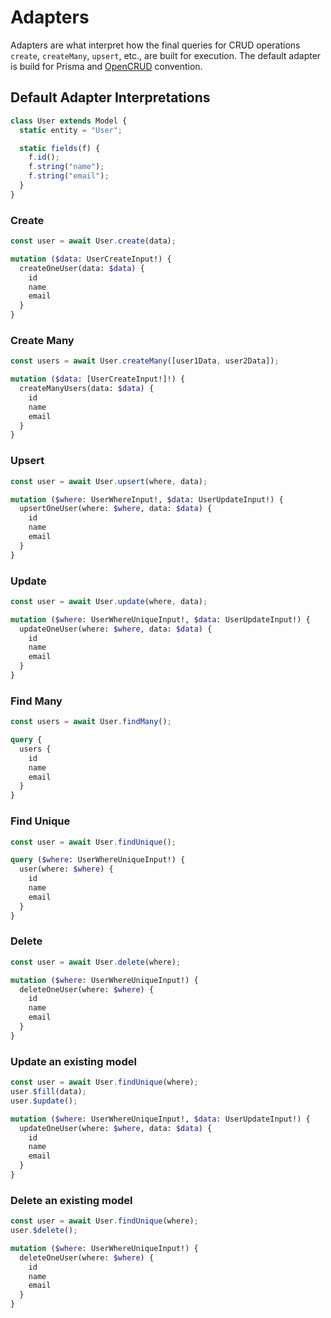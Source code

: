# Adapters

Adapters are what interpret how the final queries for CRUD operations `create`, `createMany`, `upsert`, etc., are built for execution. The default adapter is build for Prisma and [OpenCRUD](https://www.opencrud.org/) convention.

## Default Adapter Interpretations

```javascript
class User extends Model {
  static entity = "User";

  static fields(f) {
    f.id();
    f.string("name");
    f.string("email");
  }
}
```

### Create

```javascript
const user = await User.create(data);
```

```graphql
mutation ($data: UserCreateInput!) {
  createOneUser(data: $data) {
    id
    name
    email
  }
}
```

### Create Many

```javascript
const users = await User.createMany([user1Data, user2Data]);
```

```graphql
mutation ($data: [UserCreateInput!]!) {
  createManyUsers(data: $data) {
    id
    name
    email
  }
}
```

### Upsert

```javascript
const user = await User.upsert(where, data);
```

```graphql
mutation ($where: UserWhereInput!, $data: UserUpdateInput!) {
  upsertOneUser(where: $where, data: $data) {
    id
    name
    email
  }
}
```

### Update

```javascript
const user = await User.update(where, data);
```

```graphql
mutation ($where: UserWhereUniqueInput!, $data: UserUpdateInput!) {
  updateOneUser(where: $where, data: $data) {
    id
    name
    email
  }
}
```

### Find Many

```javascript
const users = await User.findMany();
```

```graphql
query {
  users {
    id
    name
    email
  }
}
```

### Find Unique

```javascript
const user = await User.findUnique();
```

```graphql
query ($where: UserWhereUniqueInput!) {
  user(where: $where) {
    id
    name
    email
  }
}
```

### Delete

```javascript
const user = await User.delete(where);
```

```graphql
mutation ($where: UserWhereUniqueInput!) {
  deleteOneUser(where: $where) {
    id
    name
    email
  }
}
```

### Update an existing model

```javascript
const user = await User.findUnique(where);
user.$fill(data);
user.$update();
```

```graphql
mutation ($where: UserWhereUniqueInput!, $data: UserUpdateInput!) {
  updateOneUser(where: $where, data: $data) {
    id
    name
    email
  }
}
```

### Delete an existing model

```javascript
const user = await User.findUnique(where);
user.$delete();
```

```graphql
mutation ($where: UserWhereUniqueInput!) {
  deleteOneUser(where: $where) {
    id
    name
    email
  }
}
```
